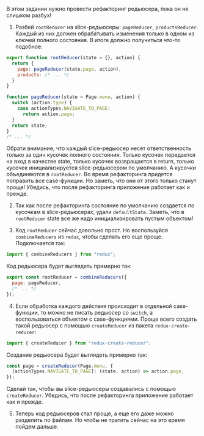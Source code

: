 В этом задании нужно провести рефакторинг редьюсера, пока он не слишком разбух!

1. Разбей `rootReducer` на slice-редьюсеры: `pageReducer`, `productsReducer`.
   Каждый из них должен обрабатывать изменения только в одном из ключей полного состояния.
   В итоге должно получиться что-то подобное:

```js
export function rootReducer(state = {}, action) {
  return {
    page: pageReducer(state.page, action),
    products: /* ... */
  }
}

function pageReducer(state = Page.menu, action) {
  switch (action.type) {
    case actionTypes.NAVIGATE_TO_PAGE:
      return action.page;
  }
  return state;
}
/* ... */
```

Обрати внимание, что каждый slice-редьюсер несет ответственность только за один кусочек полного состояния.
Только кусочек передается на вход в качестве state, только кусочек возвращается в return,
только кусочек инициализируется slice-редьюсером по умолчанию. А кусочки объединяются в `rootReducer`.
Во время рефакторинга придется поправить все case-функции. Но заметь, что они от этого только станут проще!
Убедись, что после рефакторинга приложение работает как и прежде.

2. Так как после рефакторинга состояние по умолчанию создается по кусочкам в slice-редьюсерах, удали `defaultState`.
   Заметь, что в `rootReducer` state все же надо инициализировать пустым объектом!

3. Код `rootReducer` сейчас довольно прост. Но воспользуйся `combineReducers` из `redux`, чтобы сделать его еще проще.
   Подключается так:

```js
import { combineReducers } from "redux";
```

Код редьюсера будет выглядеть примерно так:

```js
export const rootReducer = combineReducers({
  page: pageReducer,
  /* ... */
});
```

4. Если обработка каждого действия происходит в отдельной case-функции,
   то можно не писать редьюсер со `switch`, а воспользоваться объектом с case-функциями.
   Проще всего создать такой редьюсер с помощью `createReducer` из пакета `redux-create-reducer`:

```js
import { createReducer } from "redux-create-reducer";
```

Создание редьюсера будет выглядеть примерно так:

```js
const page = createReducer(Page.menu, {
  [actionTypes.NAVIGATE_TO_PAGE]: (state, action) => action.page,
});
```

Сделай так, чтобы вы slice-редьюсеры создавались с помощью `createReducer`.
Убедись, что после рефакторинга приложение работает как и прежде.

5. Теперь код редьюсеров стал проще, а еще его даже можно разделить по файлам.
   Но чтобы не тратить сейчас на это время пойдем дальше.
